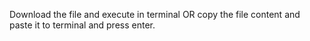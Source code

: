 Download the file and execute in terminal OR  copy the file content and paste it to terminal and press enter.
